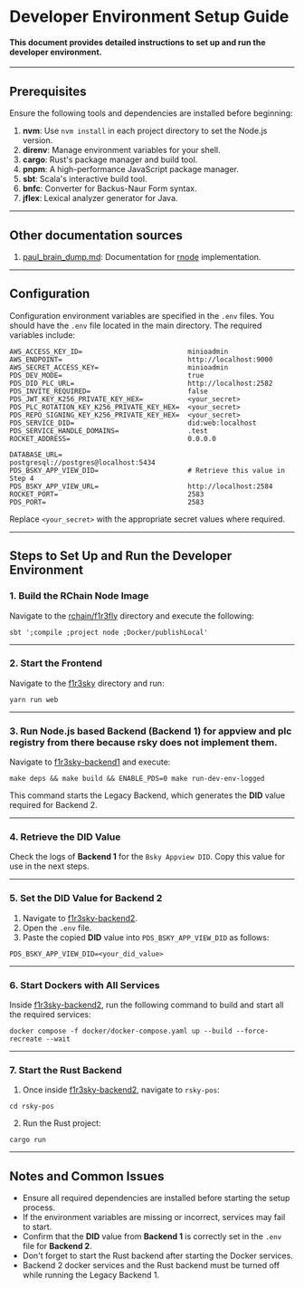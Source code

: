# Developer Environment Setup Guide

#### This document provides detailed instructions to set up and run the developer environment.

---

## Prerequisites

Ensure the following tools and dependencies are installed before beginning:

1. **nvm**: Use `nvm install` in each project directory to set the Node.js version.
1. **direnv**: Manage environment variables for your shell.
1. **cargo**: Rust's package manager and build tool.
1. **pnpm**: A high-performance JavaScript package manager.
1. **sbt**: Scala's interactive build tool.
1. **bnfc**: Converter for Backus-Naur Form syntax.
1. **jflex**: Lexical analyzer generator for Java.

---

## Other documentation sources

1. [paul_brain_dump.md](https://github.com/F1R3FLY-io/f1r3fly/blob/main/docs/paul_brain_dump.md): Documentation for [rnode](https://github.com/F1R3FLY-io/f1r3fly) implementation.

---

## Configuration

Configuration environment variables are specified in the `.env` files. You should have the `.env` file located in the main directory.
The required variables include:

```
AWS_ACCESS_KEY_ID=                          minioadmin
AWS_ENDPOINT=                               http://localhost:9000
AWS_SECRET_ACCESS_KEY=                      minioadmin
PDS_DEV_MODE=                               true
PDS_DID_PLC_URL=                            http://localhost:2582
PDS_INVITE_REQUIRED=                        false
PDS_JWT_KEY_K256_PRIVATE_KEY_HEX=           <your_secret>
PDS_PLC_ROTATION_KEY_K256_PRIVATE_KEY_HEX=  <your_secret>
PDS_REPO_SIGNING_KEY_K256_PRIVATE_KEY_HEX=  <your_secret>
PDS_SERVICE_DID=                            did:web:localhost
PDS_SERVICE_HANDLE_DOMAINS=                 .test
ROCKET_ADDRESS=                             0.0.0.0

DATABASE_URL=                               postgresql://postgres@localhost:5434
PDS_BSKY_APP_VIEW_DID=                      # Retrieve this value in Step 4
PDS_BSKY_APP_VIEW_URL=                      http://localhost:2584
ROCKET_PORT=                                2583
PDS_PORT=                                   2583
```

Replace `<your_secret>` with the appropriate secret values where required.

---

## Steps to Set Up and Run the Developer Environment

### 1. Build the RChain Node Image

Navigate to the [rchain/f1r3fly](https://github.com/F1R3FLY-io/f1r3fly/) directory and execute the following:

```
sbt ';compile ;project node ;Docker/publishLocal'
```

---

### 2. Start the Frontend

Navigate to the [f1r3sky](https://github.com/F1R3FLY-io/f1r3sky) directory and run:

```
yarn run web
```

---

### 3. Run Node.js based Backend (Backend 1) for appview and plc registry from there because rsky does not implement them.

Navigate to [f1r3sky-backend1](https://github.com/F1R3FLY-io/f1r3sky-backend-ts) and execute:

```
make deps && make build && ENABLE_PDS=0 make run-dev-env-logged
```

This command starts the Legacy Backend, which generates the **DID** value required for Backend 2.

---

### 4. Retrieve the DID Value

Check the logs of **Backend 1** for the `Bsky Appview DID`. Copy this value for use in the next steps.

---

### 5. Set the DID Value for Backend 2

1. Navigate to [f1r3sky-backend2](https://github.com/F1R3FLY-io/f1r3sky-backend-rs).
2. Open the `.env` file.
3. Paste the copied **DID** value into `PDS_BSKY_APP_VIEW_DID` as follows:

```
PDS_BSKY_APP_VIEW_DID=<your_did_value>
```

---

### 6. Start Dockers with All Services

Inside [f1r3sky-backend2](https://github.com/F1R3FLY-io/f1r3sky-backend-rs), run the following command to build and start all the required services:

```
docker compose -f docker/docker-compose.yaml up --build --force-recreate --wait
```

---

### 7. Start the Rust Backend

1. Once inside [f1r3sky-backend2](https://github.com/F1R3FLY-io/f1r3sky-backend-rs), navigate to `rsky-pos`:

```
cd rsky-pos
```

2. Run the Rust project:

```
cargo run
```

---

## Notes and Common Issues

* Ensure all required dependencies are installed before starting the setup process.
* If the environment variables are missing or incorrect, services may fail to start.
* Confirm that the **DID** value from **Backend 1** is correctly set in the `.env` file for **Backend 2**.
* Don't forget to start the Rust backend after starting the Docker services.
* Backend 2 docker services and the Rust backend must be turned off while running the Legacy Backend 1.
